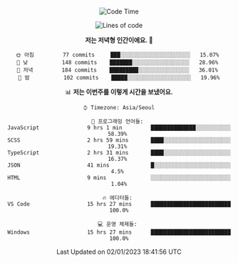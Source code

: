 <div align="center">

<br />

 <!--START_SECTION:waka-->
![Code Time](http://img.shields.io/badge/Code%20Time-229%20hrs%2036%20mins-blue)

![Lines of code](https://img.shields.io/badge/%EC%A0%80%EB%8A%94%20%EC%97%AC%ED%83%9C%EA%B9%8C%EC%A7%80%20-277%20Thousand%20%EC%A4%84%EC%9D%98%20%EC%BD%94%EB%93%9C%EB%A5%BC%20%EC%9E%91%EC%84%B1%ED%96%88%EC%96%B4%EC%9A%94.-blue)

**저는 저녁형 인간이에요. 🦉** 

```text
🌞 아침         77 commits     ███░░░░░░░░░░░░░░░░░░░░░░   15.07% 
🌆 낮　         148 commits    ███████░░░░░░░░░░░░░░░░░░   28.96% 
🌃 저녁         184 commits    █████████░░░░░░░░░░░░░░░░   36.01% 
🌙 밤　         102 commits    █████░░░░░░░░░░░░░░░░░░░░   19.96%

```


📊 **저는 이번주를 이렇게 시간을 보냈어요.** 

```text
⌚︎ Timezone: Asia/Seoul

💬 프로그래밍 언어들: 
JavaScript               9 hrs 1 min         ██████████████░░░░░░░░░░░   58.39% 
SCSS                     2 hrs 59 mins       ████░░░░░░░░░░░░░░░░░░░░░   19.31% 
TypeScript               2 hrs 31 mins       ████░░░░░░░░░░░░░░░░░░░░░   16.37% 
JSON                     41 mins             █░░░░░░░░░░░░░░░░░░░░░░░░   4.5% 
HTML                     9 mins              ░░░░░░░░░░░░░░░░░░░░░░░░░   1.04%

🔥 에디터들: 
VS Code                  15 hrs 27 mins      █████████████████████████   100.0%

💻 운영 체제들: 
Windows                  15 hrs 27 mins      █████████████████████████   100.0%

```


 Last Updated on 02/01/2023 18:41:56 UTC
<!--END_SECTION:waka-->

</div>
